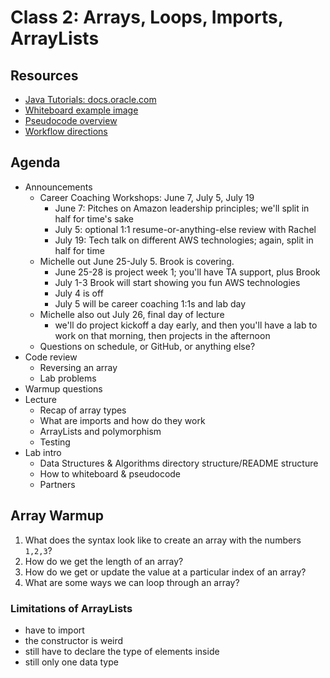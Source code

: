 # Class 2: Arrays, Loops, Imports, ArrayLists
## Resources
* [Java Tutorials: docs.oracle.com](https://docs.oracle.com/javase/tutorial/)
* [Whiteboard example image](../DataStructuresWhiteboard.PNG)
* [Pseudocode overview](../Pseudocode.md)
* [Workflow directions](../workflow.md)

## Agenda
- Announcements
    - Career Coaching Workshops: June 7, July 5, July 19
        - June 7: Pitches on Amazon leadership principles; we'll split in half for time's sake
        - July 5: optional 1:1 resume-or-anything-else review with Rachel
        - July 19: Tech talk on different AWS technologies; again, split in half for time
    - Michelle out June 25-July 5. Brook is covering.
        - June 25-28 is project week 1; you'll have TA support, plus Brook
        - July 1-3 Brook will start showing you fun AWS technologies
        - July 4 is off
        - July 5 will be career coaching 1:1s and lab day
    - Michelle also out July 26, final day of lecture
        - we'll do project kickoff a day early, and then you'll have a lab to work on that morning, then projects in the afternoon
    - Questions on schedule, or GitHub, or anything else?
- Code review
    - Reversing an array
    - Lab problems
- Warmup questions
- Lecture
    - Recap of array types
    - What are imports and how do they work
    - ArrayLists and polymorphism
    - Testing
- Lab intro
    - Data Structures & Algorithms directory structure/README structure
    - How to whiteboard & pseudocode
    - Partners

## Array Warmup
1. What does the syntax look like to create an array with the numbers `1,2,3`?
2. How do we get the length of an array?
3. How do we get or update the value at a particular index of an array?
4. What are some ways we can loop through an array?

### Limitations of ArrayLists
- have to import
- the constructor is weird
- still have to declare the type of elements inside
- still only one data type
